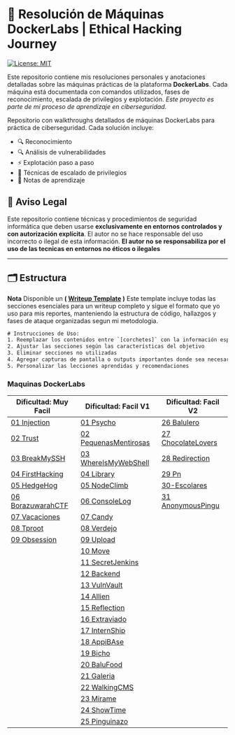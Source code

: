 
<h1> 🧠 Resolución de Máquinas DockerLabs | Ethical Hacking Journey</h1>

[![License: MIT](https://img.shields.io/badge/License-MIT-blue.svg)](https://opensource.org/licenses/MIT)

Este repositorio contiene mis resoluciones personales y anotaciones detalladas sobre las máquinas prácticas de la plataforma **DockerLabs**. Cada máquina está documentada con comandos utilizados, fases de reconocimiento, escalada de privilegios y explotación.
*Este proyecto es parte de mi proceso de aprendizaje en ciberseguridad.*

Repositorio con walkthroughs detallados de máquinas DockerLabs para práctica de ciberseguridad. Cada solución incluye:
- 🔍 Reconocimiento
- 🔍 Análisis de vulnerabilidades
- ⚡ Explotación paso a paso
- 🚀 Técnicas de escalado de privilegios
- 📌 Notas de aprendizaje

## 📜 Aviso Legal  
Este repositorio contiene técnicas y procedimientos de seguridad informática que deben usarse **exclusivamente en entornos controlados y con autorización explícita**. El autor no se hace responsable del uso incorrecto o ilegal de esta información.
**El autor no se responsabiliza por el uso de las tecnicas en entornos no éticos o ilegales**

---
## 🗂 Estructura
**Nota** Disponible un **( [Writeup Template](/00-Template.md) )** Este template incluye todas las secciones esenciales para un writeup completo y sigue el formato que yo uso para mis reportes, manteniendo la estructura de código, hallazgos y fases de ataque organizadas segun mi metodologia.

```txt
# Instrucciones de Uso:
1. Reemplazar los contenidos entre `[corchetes]` con la información específica de la máquina
2. Ajustar las secciones según las características del objetivo
3. Eliminar secciones no utilizadas
4. Agregar capturas de pantalla o outputs importantes donde sea necesario
5. Personalizar las lecciones aprendidas y recomendaciones
```

### Maquinas DockerLabs

| Dificultad: Muy Facil                                              | Dificultad: Facil V1                                                    | Dificultad: Facil V2                                               |
| ------------------------------------------------------------------ | ----------------------------------------------------------------------- | ------------------------------------------------------------------ |
| [01 Injection](01-DockerLabs/01-MyFacil/01-Injection.md)           | [01 Psycho](01-DockerLabs/02-Facil/01-Psycho.md)                        | [26 Balulero](01-DockerLabs/02-Facil/26-Balulero.md)               |
| [02 Trust](01-DockerLabs/01-MyFacil/02-Trust.md)                   | [02 PequenasMentirosas](01-DockerLabs/02-Facil/02-PequenasMentirosa.md) | [27 ChocolateLovers](01-DockerLabs/02-Facil/27-ChocolateLovers.md) |
| [03 BreakMySSH](01-DockerLabs/01-MyFacil/03-BreakMySSH.md)         | [03 WhereIsMyWebShell](01-DockerLabs/02-Facil/03-WhereIsMyWebShell.md)  | [28 Redirection](01-DockerLabs/02-Facil/28-Redirection.md)         |
| [04 FirstHacking](01-DockerLabs/01-MyFacil/04-FirstHacking.md)     | [04 Library](01-DockerLabs/02-Facil/04-Library.md)                      | [29 Pn](01-DockerLabs/02-Facil/29-Pn.md)                           |
| [05 HedgeHog](01-DockerLabs/01-MyFacil/05-HedgeHog.md)             | [05 NodeClimb](01-DockerLabs/02-Facil/05-NodeClimb.md)                  | [30-Escolares](01-DockerLabs/02-Facil/30-Escolares.md)             |
| [06 BorazuwarahCTF](01-DockerLabs/01-MyFacil/06-BorazuwarahCTF.md) | [06 ConsoleLog](01-DockerLabs/02-Facil/06-ConsoleLog.md)                | [31 AnonymousPingu](01-DockerLabs/02-Facil/31-AnonymousPingu.md)   |
| [07 Vacaciones](01-DockerLabs/01-MyFacil/07-Vacaciones.md)         | [07 Candy](01-DockerLabs/02-Facil/07-Candy.md)                          |                                                                    |
| [08 Tproot](01-DockerLabs/01-MyFacil/08-Tproot.md)                 | [08 Verdejo](01-DockerLabs/02-Facil/08-Verdejo.md)                      |                                                                    |
| [09 Obsession](01-DockerLabs/01-MyFacil/09-Obsession.md)           | [09 Upload](01-DockerLabs/02-Facil/09-Upload.md)                        |                                                                    |
|                                                                    | [10 Move](01-DockerLabs/02-Facil/10-Move.md)                            |                                                                    |
|                                                                    | [11 SecretJenkins](01-DockerLabs/02-Facil/11-SecretJenkins.md)          |                                                                    |
|                                                                    | [12 Backend](01-DockerLabs/02-Facil/12-Backend.md)                      |                                                                    |
|                                                                    | [13 VulnVault](01-DockerLabs/02-Facil/13-VulnVault.md)                  |                                                                    |
|                                                                    | [14 Allien](01-DockerLabs/02-Facil/14-Allien.md)                        |                                                                    |
|                                                                    | [15 Reflection](01-DockerLabs/02-Facil/15-Reflection.md)                |                                                                    |
|                                                                    | [16 Extraviado](01-DockerLabs/02-Facil/16-Extraviado.md)                |                                                                    |
|                                                                    | [17 InternShip](01-DockerLabs/02-Facil/17-InternShip.md)                |                                                                    |
|                                                                    | [18 AppiBAse](01-DockerLabs/02-Facil/18-AppiBAse.md)                    |                                                                    |
|                                                                    | [19 Bicho](01-DockerLabs/02-Facil/19-Bicho.md)                          |                                                                    |
|                                                                    | [20 BaluFood](01-DockerLabs/02-Facil/20-BaluFood.md)                    |                                                                    |
|                                                                    | [21 Galeria](01-DockerLabs/02-Facil/21-Galeria.md)                      |                                                                    |
|                                                                    | [22 WalkingCMS](01-DockerLabs/02-Facil/22-WalkingCMS.md)                |                                                                    |
|                                                                    | [23 Mirame](01-DockerLabs/02-Facil/23-Mirame.md)                        |                                                                    |
|                                                                    | [24 ShowTime](01-DockerLabs/02-Facil/24-ShowTime.md)                    |                                                                    |
|                                                                    | [25 Pinguinazo](01-DockerLabs/02-Facil/25-Pinguinazo.md)                |                                                                    |
